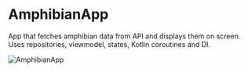 # AmphibianApp
App that fetches amphibian data from API and displays them on screen.
Uses repositories, viewmodel, states, Kotlin coroutines and DI.

![AmphibianApp](https://user-images.githubusercontent.com/112856256/226961680-a3604dde-6558-4d7a-846d-9f2ed628334b.PNG)
